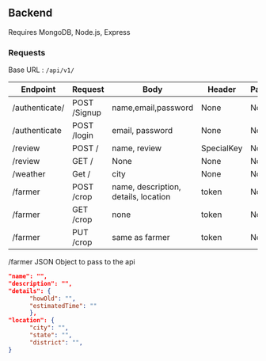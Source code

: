 ## Backend

Requires MongoDB, Node.js, Express

### Requests 
Base URL : `/api/v1/`


| Endpoint       | Request      | Body                                 | Header     | Param | Response                                  |
|----------------|--------------|--------------------------------------|------------|-------|-------------------------------------------|
| /authenticate/ | POST /Signup | name,email,password                  | None       | None  | Status, token                             |
| /authenticate  | POST /login  | email, password                      | None       | None  | status,token                              |
| /review        | POST /       | name, review                         | SpecialKey | None  | response                                  |
| /review        | GET /        | None                                 | None       | None  | All the Reviews                           |
| /weather       | Get /        | city                                 | None       | None  | city,country,temperature,region,condition |
| /farmer        | POST /crop   | name, description, details, location | token      | None  | Response from API                         |
| /farmer        | GET /crop    | none                                 | token      | None  | All the crops of the farmer               |
| /farmer        | PUT /crop    | same as farmer                       | token      | None  | Response Status From api                  |


/farmer JSON Object to pass to the api

```json
"name": "",
"description": "",
"details": {
      "howOld": "",
      "estimatedTime": ""
      },
"location": {
      "city": "",
      "state": "",
      "district": "",
}
```
